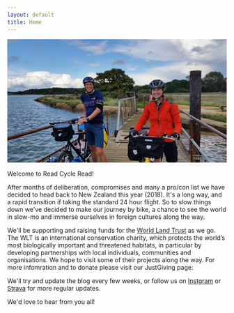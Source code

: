 ```yaml
---
layout: default
title: Home
---
```


![welcome](assets/img/ferry1.jpg)

Welcome to Read Cycle Read! 

After months of deliberation, compromises and many a pro/con list we have decided to head back to New Zealand this year (2018). It's a long way, and a rapid transition if taking the standard 24 hour flight. So to slow things down we've decided to make our journey by bike, a chance to see the world in slow-mo and immerse ourselves in foreign cultures along the way.

We'll be supporting and raising funds for the [World Land Trust](http://www.worldlandtrust.org/) as we go. The WLT is an international conservation charity, which protects the world’s most biologically important and threatened habitats, in particular by developing partnerships with local individuals, communities and organisations. We hope to visit some of their projects along the way. For more infomration and to donate please visit our JustGiving page:



We'll try and update the blog every few weeks, or follow us on [Instgram](https://www.instagram.com/readcycleread/) or [Strava](https://www.strava.com/athletes/26718658) for more regular updates.

We'd love to hear from you all!
